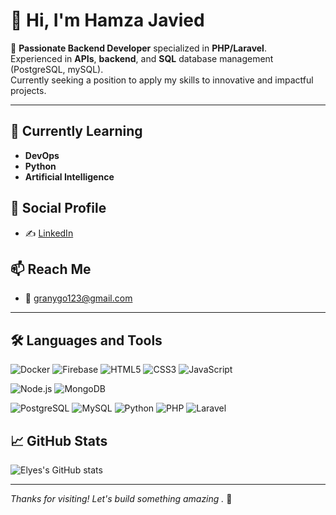 # 👋 Hi, I'm Hamza Javied

🎯 **Passionate Backend Developer** specialized in **PHP/Laravel**.  
Experienced in **APIs**, **backend**, and **SQL** database management  
(PostgreSQL, mySQL).  
Currently seeking a position to apply my skills to innovative and impactful projects.

---

## 🌱 Currently Learning
- **DevOps**
- **Python**
- **Artificial Intelligence**

## 🚀 Social Profile
<!-- 📂 All of my projects: [portfolio-bassoumi.netlify.app](https://portfolio-bassoumi.netlify.app/) -->
- ✍️  [LinkedIn](www.linkedin.com/in/hamza-javied)


## 📫 Reach Me
- 📧 granygo123@gmail.com

---

## 🛠️ Languages and Tools

<!--![Angular](https://img.shields.io/badge/-Angular-DD0031?style=flat-square&logo=angular&logoColor=white) 
![Django](https://img.shields.io/badge/-Django-092E20?style=flat-square&logo=django&logoColor=white) -->
![Docker](https://img.shields.io/badge/-Docker-2496ED?style=flat-square&logo=docker&logoColor=white)
![Firebase](https://img.shields.io/badge/-Firebase-FFCA28?style=flat-square&logo=firebase&logoColor=black)
![HTML5](https://img.shields.io/badge/-HTML5-E34F26?style=flat-square&logo=html5&logoColor=white)
![CSS3](https://img.shields.io/badge/-CSS3-1572B6?style=flat-square&logo=css3)
![JavaScript](https://img.shields.io/badge/-JavaScript-F7DF1E?style=flat-square&logo=javascript&logoColor=black)
<!-- ![TypeScript](https://img.shields.io/badge/-TypeScript-3178C6?style=flat-square&logo=typescript&logoColor=white)
![Java](https://img.shields.io/badge/-Java-007396?style=flat-square&logo=java&logoColor=white)
![Linux](https://img.shields.io/badge/-Linux-FCC624?style=flat-square&logo=linux&logoColor=black) -->
![Node.js](https://img.shields.io/badge/-Node.js-339933?style=flat-square&logo=nodedotjs&logoColor=white)
![MongoDB](https://img.shields.io/badge/-MongoDB-47A248?style=flat-square&logo=mongodb&logoColor=white)
<!-- ![Oracle](https://img.shields.io/badge/-Oracle-F80000?style=flat-square&logo=oracle&logoColor=white) -->
![PostgreSQL](https://img.shields.io/badge/-PostgreSQL-4169E1?style=flat-square&logo=postgresql&logoColor=white)
![MySQL](https://img.shields.io/badge/MySQL-4479A1?style=for-the-badge&logo=mysql&logoColor=white)
![Python](https://img.shields.io/badge/-Python-3776AB?style=flat-square&logo=python&logoColor=white)
![PHP](https://img.shields.io/badge/php-blue?style=plastic&logo=PHP&logoColor=dark%20blue)
![Laravel](https://img.shields.io/badge/Laravel-Red?style=plastic&logo=Laravel&logoColor=RED&logoSize=20&labelColor=black&color=black)




## 📈 GitHub Stats

![Elyes's GitHub stats](https://github-readme-stats.vercel.app/api?username=h-javied&show_icons=true&theme=radical)

---

*Thanks for visiting! Let's build something amazing .* 🚀
